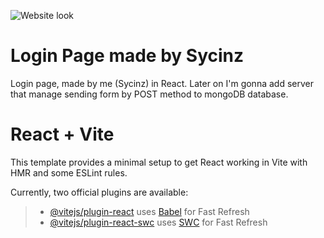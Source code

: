 ![Website look](https://github.com/Sycinz/loginPage/tree/master/RepoIMGS/Website_look.png)

# Login Page made by Sycinz

Login page, made by me (Sycinz) in React.
Later on I'm gonna add server that manage sending form
by POST method to mongoDB database.

# React + Vite

This template provides a minimal setup to get React working in Vite with HMR and some ESLint rules.

Currently, two official plugins are available:

> - [@vitejs/plugin-react](https://github.com/vitejs/vite-plugin-react/blob/main/packages/plugin-react/README.md) uses [Babel](https://babeljs.io/) for Fast Refresh
> - [@vitejs/plugin-react-swc](https://github.com/vitejs/vite-plugin-react-swc) uses [SWC](https://swc.rs/) for Fast Refresh
